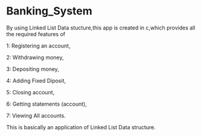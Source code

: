 # Banking_System
By using Linked List Data stucture,this app is created in c,which provides all the required features of 

1: Registering an account,

2: Withdrawing money,

3: Depositing money,

4: Adding Fixed Diposit,

5: Closing account,

6: Getting statements (account),

7: Viewing All accounts.


This is basically an application of Linked List Data structure.
